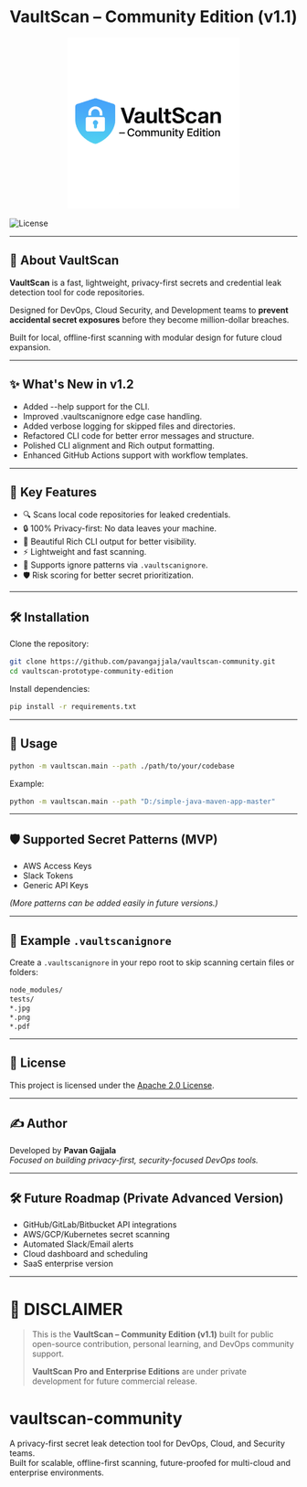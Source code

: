 # VaultScan – Community Edition (v1.1)

<p align="center">
  <img src="vaultscan-logo.png" alt="VaultScan Logo" width="300"/>
</p>


![License](https://img.shields.io/badge/License-Apache_2.0-blue.svg)

---

## 🚀 About VaultScan

**VaultScan** is a fast, lightweight, privacy-first secrets and credential leak detection tool for code repositories.

Designed for DevOps, Cloud Security, and Development teams to **prevent accidental secret exposures** before they become million-dollar breaches.

Built for local, offline-first scanning with modular design for future cloud expansion.

---

## ✨ What's New in v1.2

- Added --help support for the CLI.
- Improved .vaultscanignore edge case handling.
- Added verbose logging for skipped files and directories.
- Refactored CLI code for better error messages and structure.
- Polished CLI alignment and Rich output formatting.
- Enhanced GitHub Actions support with workflow templates.

---

## 🎯 Key Features

- 🔍 Scans local code repositories for leaked credentials.
- 🔒 100% Privacy-first: No data leaves your machine.
- 🎨 Beautiful Rich CLI output for better visibility.
- ⚡ Lightweight and fast scanning.
- 📂 Supports ignore patterns via `.vaultscanignore`.
- 🛡️ Risk scoring for better secret prioritization.

---

## 🛠️ Installation

Clone the repository:

```bash
git clone https://github.com/pavangajjala/vaultscan-community.git
cd vaultscan-prototype-community-edition
```

Install dependencies:

```bash
pip install -r requirements.txt
```

---

## 🚀 Usage

```bash
python -m vaultscan.main --path ./path/to/your/codebase
```

Example:

```bash
python -m vaultscan.main --path "D:/simple-java-maven-app-master"
```

---

## 🛡️ Supported Secret Patterns (MVP)

- AWS Access Keys
- Slack Tokens
- Generic API Keys

*(More patterns can be added easily in future versions.)*

---

## 📂 Example `.vaultscanignore`

Create a `.vaultscanignore` in your repo root to skip scanning certain files or folders:

```
node_modules/
tests/
*.jpg
*.png
*.pdf
```

---

## 📜 License

This project is licensed under the [Apache 2.0 License](LICENSE).

---

## ✍️ Author

Developed by **Pavan Gajjala**  
*Focused on building privacy-first, security-focused DevOps tools.*

---

## 🛠️ Future Roadmap (Private Advanced Version)

- GitHub/GitLab/Bitbucket API integrations
- AWS/GCP/Kubernetes secret scanning
- Automated Slack/Email alerts
- Cloud dashboard and scheduling
- SaaS enterprise version

---

# 📢 DISCLAIMER

> This is the **VaultScan – Community Edition (v1.1)** built for public open-source contribution, personal learning, and DevOps community support.  
>  
> **VaultScan Pro and Enterprise Editions** are under private development for future commercial release.

# vaultscan-community
A privacy-first secret leak detection tool for DevOps, Cloud, and Security teams.  
Built for scalable, offline-first scanning, future-proofed for multi-cloud and enterprise environments.
